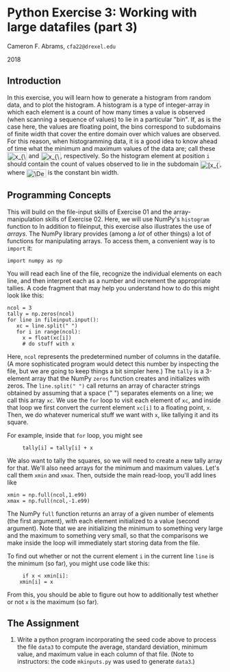 # Python Exercise 3:  Working with large datafiles (part 3)

Cameron F. Abrams, `cfa22@drexel.edu`

2018

## Introduction

In this exercise, you will learn how to generate a histogram from random data, and to plot the histogram.   A histogram is a type of integer-array in which each element is a count of how many times a value is observed (when scanning a sequence of values) to lie in a particular "bin".  If, as is the case here, the values are floating point, the bins correspond to subdomains of finite width that cover the entire domain over which values are observed.  For this reason, when histogramming data, it is a good idea to know ahead of time what the minimum and maximum values of the data are; call these <img src="http://www.sciweavers.org/tex2img.php?eq=x_%7B%5Crm%20min%7D&bc=White&fc=Black&im=png&fs=18&ff=modern&edit=0" align="center" border="0" alt="x_{\rm min}" width="46" height="19" /> and <img src="http://www.sciweavers.org/tex2img.php?eq=x_%7B%5Crm%20min%7D&bc=White&fc=Black&im=png&fs=18&ff=modern&edit=0" align="center" border="0" alt="x_{\rm max}" width="46" height="19" />, respectively.  So the histogram element at position `i` should contain the count of values observed to lie in the subdomain <img src="http://www.sciweavers.org/tex2img.php?eq=x_%7B%5Crm%20min%7D&bc=White&fc=Black&im=png&fs=18&ff=modern&edit=0" align="center" border="0" alt="[x_{\rm min}+i\Delta x,x_{\rm min}+(i+1)\Delta x]" width="46" height="19" />, where <img src="http://www.sciweavers.org/tex2img.php?eq=x_%7B%5Crm%20min%7D&bc=White&fc=Black&im=png&fs=18&ff=modern&edit=0" align="center" border="0" alt="\Delta x" width="46" height="19" /> is the constant bin width. 


## Programming Concepts

This will build on the file-input skills of Exercise 01 and the array-manipulation skills of Exercise 02.  Here, we will use NumPy's `histogram` function to In addition to fileinput, this exercise also illustrates the use of _arrays_.  The NumPy library provides (among a _lot_ of other things) a lot of functions for manipulating arrays.  To access them, a convenient way is to `import` it:
```
import numpy as np
```

You will read each line of the file, recognize the individual elements on each line, and then interpret each as a number and increment the appropriate tallies.
A code fragment that may help you understand how to do this might look like this:

```
ncol = 3
tally = np.zeros(ncol)
for line in fileinput.input():
   xc = line.split(" ")
   for i in range(ncol):
     x = float(xc[i])
     # do stuff with x
```
Here, `ncol` represents the predetermined number of columns in the datafile.  (A more sophisticated program would detect this number by inspecting the file, but we are going to keep things a bit simpler here.)  The `tally` is a 3-element array that the NumPy `zeros` function creates and initializes with zeros.  The `line.split(" ")` call returns an array of character strings obtained by assuming that a space (" ") separates elements on a line; we call this array `xc`.  We use the `for` loop to visit each element of `xc`, and inside that loop we first convert the current element `xc[i]` to a floating point, `x`.  Then, we do whatever numerical stuff we want with `x`, like tallying it and its square.

For example, inside that `for` loop, you might see
```
     tally[i] = tally[i] + x
```

We also want to tally the squares, so we will need to create a new tally array for that.  We'll also need arrays for the minimum and maximum values.  Let's call them `xmin` and `xmax`.  Then, outside the main read-loop, you'll add lines like
```
xmin = np.full(ncol,1.e99)
xmax = np.full(ncol,-1.e99)
```
The NumPy `full` function returns an array of a given number of elements (the first argument), with each element initialized to a value (second argument).  Note that we are initializing the minimum to something very large and the maximum to something very small, so that the comparisons we make inside the loop will immediately start storing data from the file.

To find out whether or not the current element `i` in the current line `line` is the minimum (so far), you might use code like this:
```
     if x < xmin[i]:
	xmin[i] = x
```
From this, you should be able to figure out how to additionally test whether or not `x` is the maximum (so far).

## The Assignment

1. Write a python program incorporating the seed code above to process the file `data3` to compute the average, standard deviation, minimum value, and maximum value in each column of that file. (Note to instructors: the code `mkinputs.py` was used to generate `data3`.)

